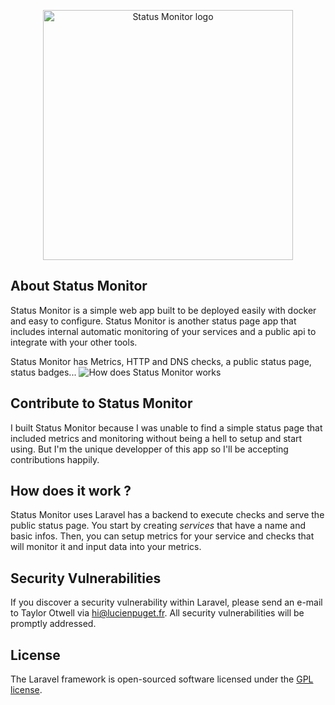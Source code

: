 <p align="center"><a href="#coming" target="_blank"><img src="https://raw.githubusercontent.com/laravel/art/master/logo-lockup/5%20SVG/2%20CMYK/1%20Full%20Color/laravel-logolockup-cmyk-red.svg" width="400" alt="Status Monitor logo"></a></p>

## About Status Monitor

Status Monitor is a simple web app built to be deployed easily with docker and easy to configure. Status Monitor is another status page app that includes internal automatic monitoring of your services and a public api to integrate with your other tools.

Status Monitor has Metrics, HTTP and DNS checks, a public status page, status badges...
![How does Status Monitor works](https://github.com/PatrickePatate/status_monitor/blob/main/storage/app/public/fonctionnement_sm.png?raw=true)

## Contribute to Status Monitor

I built Status Monitor because I was unable to find a simple status page that included metrics and monitoring without being a hell to setup and start using.
But I'm the unique developper of this app so I'll be accepting contributions happily.

## How does it work ?

Status Monitor uses Laravel has a backend to execute checks and serve the public status page. 
You start by creating *services* that have a name and basic infos. Then, you can setup metrics for your service and checks that will monitor it and input data into your metrics.

## Security Vulnerabilities

If you discover a security vulnerability within Laravel, please send an e-mail to Taylor Otwell via [hi@lucienpuget.fr](mailto:hi@lucienpuget.fr). All security vulnerabilities will be promptly addressed.

## License

The Laravel framework is open-sourced software licensed under the [GPL license](https://opensource.org/licenses/GPL-3-0).
